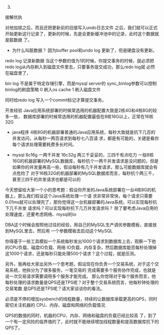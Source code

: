 
3. 
接解优执

对他加锁之后，而且还把更新前的旧值写入undo日志文件
之后，我们就可以正式开始更新这行记录了，更新的时候，先是会更新缓冲池中的记录，此时这个数据就是脏数据
了。

- 为什么叫脏数据？
因为buffer pool和undo log 更新了，但是硬盘没有更新。

redo log 记录新数据
当这个参数的值为1的时候，你提交事务的时候，就必须把redo log从内存刷入到磁盘文件里去，只要事务提交成功，那么redo log就
必然在磁盘里了，

bin log 不是属于特定存储引擎，而是mysql server的
sync_binlog参数可以控制binlog的刷盘策略
0 刷入os cache
1 刷入磁盘文件

同时给redo log 写入一个commit标记才算提交事务。

开发经验
Java应用系统部署的时候常选用的机器配置大致是2核4G和4核8G的较多一些，
数据库部署的时候常选用的机器配置最低在8核16G以上，正常在16核32G

- java程序
4核8G的机器部署普通的Java应用系统，每秒大致就是抗下几百的并发访问，从每秒一两百请求到每秒七八百请
求，都是有可能的，关键是看你每个请求处理需要耗费多长时间。

- mysql
8c16g 一两千并发
16c32g 两三千妥妥的，三四千有点吃力
一般8核16G的机器部署的MySQL数据库，每秒抗个一两千并发请求是没问题的，但是如果你的并发量再高一些，假设每秒有几千并发请求，那么可能数据库就会有点危险了
对于16核32G的机器部署的MySQL数据库而言，每秒抗个两三千，甚至三四千的并发请求也都是可以的


今天想留给大家一个小的思考题：假设你开发的Java系统部署在一台4核8G的机器上，那么我们假设这个Java系统处理一个请
求非常非常快，每个请求只需要0.01ms就可以处理完了，那你觉得这一台机器部署的Java系统，可以实现每秒抗下几千并发
请求吗？可以实现每秒抗下几万并发请求吗？
除了要考虑Java应用的处理速度，还要考虑网络、mysql的io

DBA这个时候会按照他过往的经验，用自己的MySQL生产调优参数模板，直接放到MySQL里去，然后用
一个参数模板去启动这个MySQL

你得基于一些工具模拟一个系统每秒发出1000个请求到数据库上去，观察一下他的CPU负载、磁盘IO负载、网络
IO负载、内存复杂，然后数据库能否每秒处理掉这1000个请求，还是每秒只能处理500个请求？这个过程，就是压测。

另外，我再给大家出另外一个思考题，假设现在你负责一个交易系统，对于这个交易系统，他拆分为了很多服务，一笔交易的
完成需要多个服务协作完成，也就是说一次交易请求需要调用多个服务才能完成。
那么你觉得对于每个服务而言，他每秒处理的请求数量是QPS还是TPS呢？对于整个交易系统而言，他每秒钟处理的交易笔数
是QPS还是TPS呢？请大家谈谈你的看法。

必须是不停的增加sysbench的线程数量，持续的让数据库承载更高的QPS，同时密切关注机器的
CPU、内存、磁盘和网络的负载情况.

QPS的数值的同时，机器的CPU、内存、网络和磁盘的负载已经比较高 了，到了一个有一定风险的临界值的了，此时就不能继续增加线程数量和提高数据库抗下的QPS了。